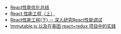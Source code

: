- [React性能优化总结](http://www.open-open.com/lib/view/open1481787425796.html)
- [React 性能工程（上）](https://segmentfault.com/a/1190000006846314)
- [React性能工程(下) -- 深入研究React性能调试](https://segmentfault.com/a/1190000006911917)
- [Immutable.js 以及在美团 react+redux 项目中的实践](https://juejin.im/post/5948985ea0bb9f006bed7472)
